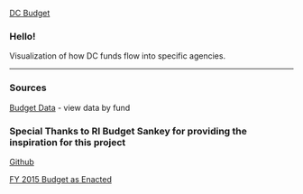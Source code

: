 [DC Budget](http://mkalish.github.io/DC-Budget-Sankey/)

### Hello!

Visualization of how DC funds flow into specific agencies.

---

### Sources

[Budget Data](http://cfoinfo.dc.gov/cognos/finance.htm) - view data by fund

### Special Thanks to RI Budget Sankey for providing the inspiration for this project


[Github](https://github.com/codeisland/RI-Budget-Sankey)

[FY 2015 Budget as Enacted](http://www.budget.ri.gov/CurrentYear/GovernorsBudget.php)

